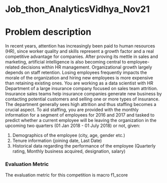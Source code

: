 # Job_thon_AnalyticsVidhya_Nov21

# Problem description 

In recent years, attention has increasingly been paid to human resources (HR), since worker quality and skills represent a growth
factor and a real competitive advantage for companies. After proving its mettle in sales and marketing, artificial intelligence is also
becoming central to employee-related decisions within HR management. Organizational growth largely depends on staff retention.
Losing employees frequently impacts the morale of the organization and hiring new employees is more expensive than retaining
existing ones.
You are working as a data scientist with HR Department of a large insurance company focused on sales team attrition. Insurance
sales teams help insurance companies generate new business by contacting potential customers and selling one or more types of
insurance. The department generally sees high attrition and thus staffing becomes a crucial aspect.
To aid staffing, you are provided with the monthly information for a segment of employees for 2016 and 2017 and tasked to predict
whether a current employee will be leaving the organization in the upcoming two quarters (01 Jan 2018 - 01 July 2018) or not, given:
1. Demographics of the employee (city, age, gender etc.)
2. Tenure information (joining date, Last Date)
3. Historical data regarding the performance of the employee (Quarterly rating, Monthly business acquired, designation, salary)



### Evaluation Metric
The evaluation metric for this competition is macro f1_score

